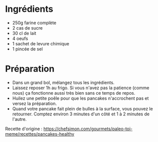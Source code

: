 # Ingrédients
- 250g farine complète
- 2 cas de sucre
- 30 cl de lait
- 4 oeufs
- 1 sachet de levure chimique
- 1 pincée de sel

# Préparation
- Dans un grand bol, mélangez tous les ingrédients.
- Laissez reposer 1h au frigo. Si vous n'avez pas la patience (comme nous) ça fonctionne aussi très bien sans ce temps de repos.
- Huilez une petite poêle pour que les pancakes n'accrochent pas et versez la préparation.
- Quand votre pancake fait plein de bulles à la surface, vous pouvez le retourner. Comptez environ 3 minutes d'un côté et 1 à 2 minutes de l'autre.

Recette d'origine : https://chefsimon.com/gourmets/paleo-toi-meme/recettes/pancakes-healthy
